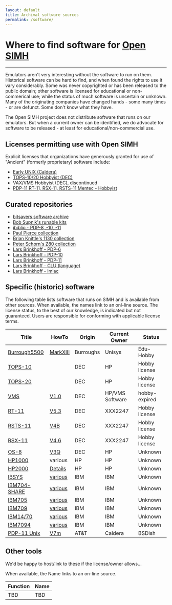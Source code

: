 ```yaml
---
layout: default
title: Archival software sources
permalink: /software/
---
```

# Where to find software for [Open SIMH](/)

---

Emulators aren't very interesting without the software to run on them.
Historical software can be hard to find, and when found the rights to use it  vary considerably.
Some was never copyrighted or has been released to the  public domain; other software is licensed for educational or non-commerical use; while the status of much software is uncertain or unknown.
Many of the originating companies have changed hands - some many times - or are defunct.  Some don't know what they have.

The Open SIMH project does not distribute software that runs on our emulators.
But when a current owner can be identified, we do advocate for software to be released - at least for educational/non-commercial use.

## Licenses permitting use with Open SIMH
Explicit licenses that organizations have generously granted for use of "Ancient" (formerly proprietary) software include:
 * [Early UNIX (Caldera)](https://www.tuhs.org/Archive/Caldera-license.pdf)
 * [TOPS-10/20 Hobbyist (DEC)](../dec_36bit_license)
 * VAX/VMS Hobbyist (DEC), discontinued
 * [PDP-11 RT-11, RSX-11, RSTS-11 Mentec - Hobbyist](../mentec_license)

## Curated repositories
 * [bitsavers software archive](http://bitsavers.org/bits/)
 * [Bob Supnik's runable kits](http://simh.trailing-edge.com/software.html)
 * [ibiblio - PDP-8, -10, -11](http://www.ibiblio.org/pub/academic/computer-science/history/)
 * [Paul Pierce collection](http://www.piercefuller.com/library/index.html)
 * [Brian Knittle's 1130 collection](http://ibm1130.org/sw/)
 * [Peter Schorn's Z80 collection](https://schorn.ch/altair.html)
 * [Lars Brinkhoff - PDP-6](https://github.com/PDP-6)
 * [Lars Brinkhoff - PDP-10](https://github.com/PDP-10)
 * [Lars Brinkhoff - PDP-11](https://github.com/PDP-11)
 * [Lars Brinkhoff - CLU (language)](https://github.com/get-a-clu)
 * [Lars Brinkhoff - Imlac](https://github.com/larsbrinkhoff/imlac-software)

## Specific (historic) software
The following table lists software that runs on SIMH and is available from other sources.
When available, the names link to an onl-line source.  The license status, to the best of
our knowledge, is indicated but not guaranteed.  Users are responsible for conforming with
applicable license terms.

Title|HowTo|Origin|Current Owner|Status
-----|-----|------|-------------|------
[Burrough5500](https://sky-visions.com/burroughs)|[MarkXIII](https://sky-visions.com/burroughs/quick/files.shtml)|Burroughs|Unisys|Edu-Hobby
[TOPS-10](http://pdp-10.trailing-edge.com)||DEC|HP|Hobby license
[TOPS-20]((http://pdp-10.trailing-edge.com))||DEC|HP|Hobby license
[VMS](https://drive.google.com/drive/folders/1Pon-KHWM2oq0iZx2mtfeR2N1hi-KJsXu)|[V1.0](https://gunkies.org/wiki/Installing_VMS_V1.0_on_SIMH)|DEC|HP/VMS Software|hobby-expired
[RT-11](https://gunkies.org/wiki/Installing_RT-11_5.3_on_SIMH)|[V5.3](http://simh.trailing-edge.com/kits/rtv53swre.tar.Z)|DEC|XXX2247|Hobby license
[RSTS-11](http://iamvirtual.ca/PDP-11/RSTS-11/Install.htm)|[V4B](http://iamvirtual.ca/PDP-11/RSTS-11/Install.htm)|DEC|XXX2247|Hobby license
[RSX-11](http://retrocmp.com/projects/blinkenbone/index.php?option=com_content&view=category&id=56&Itemid=324)|[V4.6](ftp://anonymous:anonymous@trailing-edge.com/rsxdists/rsx11mplus_4_6_bl87_dsk.zip)|DEC|XXX2247|Hobby license
[OS-8](https://www.pdp8online.com/pdp8cgi/os8_html?act=dir;fn=images/misc_dectapes/AL-4711C-BA.tu56;sort=name)|[V3Q](https://archives.loomcom.com/retrocomputing/os8_notes.html)|DEC|HP|Unknown
[HP1000](http://www.bitsavers.org/bits/HP/HP_1000_software_collection/)|various|HP|HP|Unknown
[HP2000](http://www.xyfyx.com/files/clean%20Access.zip)|[Details](https://bigdanzblog.files.wordpress.com/2014/06/hp2000-access-installation-and-operation.pdf)|HP|HP|Unknown
[IBSYS](https://sky-visions.com/ibm/ibsys_tabes.shtml)|[various](https://sky-visions.com/ibm)|IBM|IBM|Unknown
[IBM704-SHARE](https://sky-visions.com/ibm/ibm704_soft.shtml)|[various](https://sky-visions.com/ibm/ibm704.shtml)|IBM|IBM|Unknown
[IBM705](https://sky-visions.com/ibm/ibm705_soft.shtml)|[various](https://sky-visions.com/ibm/ibm705.shtml)|IBM|IBM|Unknown
[IBM709](https://sky-visions.com/ibm/ibm709_soft.shtml)|[various](https://sky-visions.com/ibm/ibm709.shtml)|IBM|IBM|Unknown
[IBM14/70](https://sky-visions.com/ibm/ibm7010_soft.shtml)|[various](https://sky-visions.com/ibm/ibm1410.shtml)|IBM|IBM|Unknown
[IBM7094](https://sky-visions.com/ibm/ibm7094_soft.shtml)|[various](https://sky-visions.com/ibm/ibm1410.shtml)|IBM|IBM|Unknown
[PDP-11 Unix](http://www.bitsavers.org/bits/DEC/pdp11/floppyimages/rx50/V7M-11-V1.0_6_USR_RX50-QJ083-H3.zip)|[V7m](https://www.tuhs.org/Archive/Distributions/DEC/Jean_Huens_v7m/simh_notes.txt)|AT&T|Caldera|BSDish


## Other tools
We'd be happy to host/link to these if the license/owner allows...

When available, the Name links to an on-line source.

Function|Name
--------|----
TBD|TBD
